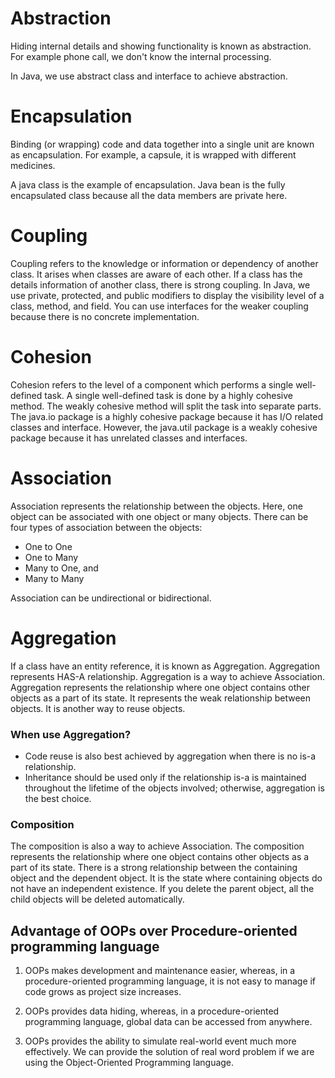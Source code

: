 # Abstraction
Hiding internal details and showing functionality is known as abstraction. For example phone call, we don't know the internal processing.

In Java, we use abstract class and interface to achieve abstraction.

# Encapsulation
Binding (or wrapping) code and data together into a single unit are known as encapsulation. For example, a capsule, it is wrapped with different medicines.

A java class is the example of encapsulation. Java bean is the fully encapsulated class because all the data members are private here.

# Coupling
Coupling refers to the knowledge or information or dependency of another class. It arises when classes are aware of each other. If a class has the details information of another class, there is strong coupling. In Java, we use private, protected, and public modifiers to display the visibility level of a class, method, and field. You can use interfaces for the weaker coupling because there is no concrete implementation.

# Cohesion
Cohesion refers to the level of a component which performs a single well-defined task. A single well-defined task is done by a highly cohesive method. The weakly cohesive method will split the task into separate parts. The java.io package is a highly cohesive package because it has I/O related classes and interface. However, the java.util package is a weakly cohesive package because it has unrelated classes and interfaces.

# Association
Association represents the relationship between the objects. Here, one object can be associated with one object or many objects. There can be four types of association between the objects:

- One to One
- One to Many
- Many to One, and
- Many to Many

Association can be undirectional or bidirectional.

# Aggregation
If a class have an entity reference, it is known as Aggregation. Aggregation represents HAS-A relationship.
Aggregation is a way to achieve Association. Aggregation represents the relationship where one object contains other objects as a part of its state. It represents the weak relationship between objects. It is another way to reuse objects.

### When use Aggregation?
- Code reuse is also best achieved by aggregation when there is no is-a relationship.
- Inheritance should be used only if the relationship is-a is maintained throughout the lifetime of the objects involved; otherwise, aggregation is the best choice.

### Composition
The composition is also a way to achieve Association. The composition represents the relationship where one object contains other objects as a part of its state. There is a strong relationship between the containing object and the dependent object. It is the state where containing objects do not have an independent existence. If you delete the parent object, all the child objects will be deleted automatically.

## Advantage of OOPs over Procedure-oriented programming language
1. OOPs makes development and maintenance easier, whereas, in a procedure-oriented programming language, it is not easy to manage if code grows as project size increases.

2. OOPs provides data hiding, whereas, in a procedure-oriented programming language, global data can be accessed from anywhere.

3. OOPs provides the ability to simulate real-world event much more effectively. We can provide the solution of real word problem if we are using the Object-Oriented Programming language.

